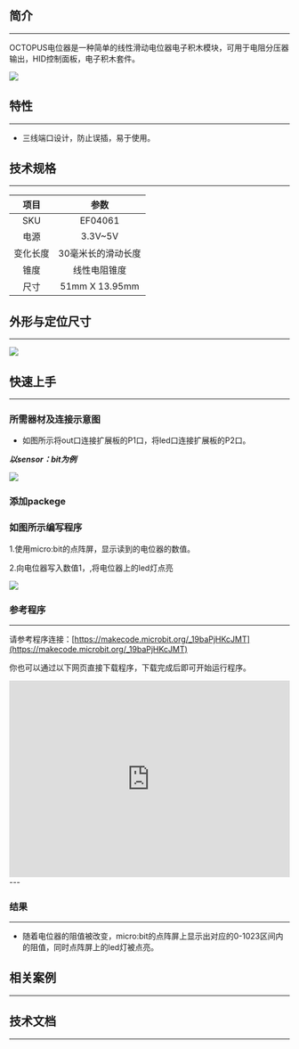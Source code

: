 ## 简介
---
OCTOPUS电位器是一种简单的线性滑动电位器电子积木模块，可用于电阻分压器输出，HID控制面板，电子积木套件。

 ![](https://i.imgur.com/zB1We7i.jpg)

## 特性
---
- 三线端口设计，防止误插，易于使用。

## 技术规格
---
项目 | 参数 
:-: | :-: 
SKU|EF04061
电源|3.3V~5V
变化长度|30毫米长的滑动长度
锥度|线性电阻锥度
尺寸|51mm X 13.95mm

## 外形与定位尺寸
---

 ![](https://i.imgur.com/dLwyWxY.jpg)

## 快速上手
---

### 所需器材及连接示意图
- 如图所示将out口连接扩展板的P1口，将led口连接扩展板的P2口。

***以sensor：bit为例***

 ![](https://i.imgur.com/ikkyw8U.png)

### 添加packege

### 如图所示编写程序
1.使用micro:bit的点阵屏，显示读到的电位器的数值。

2.向电位器写入数值1，,将电位器上的led灯点亮

 ![](https://i.imgur.com/Q7yiG9T.png)

### 参考程序
---
请参考程序连接：[https://makecode.microbit.org/_19baPjHKcJMT](https://makecode.microbit.org/_19baPjHKcJMT)

你也可以通过以下网页直接下载程序，下载完成后即可开始运行程序。

<div style="position:relative;height:0;padding-bottom:70%;overflow:hidden;"><iframe style="position:absolute;top:0;left:0;width:100%;height:100%;" src="https://makecode.microbit.org/#pub:_19baPjHKcJMT" frameborder="0" sandbox="allow-popups allow-forms allow-scripts allow-same-origin"></iframe></div>  
---

### 结果
---
- 随着电位器的阻值被改变，micro:bit的点阵屏上显示出对应的0-1023区间内的阻值，同时点阵屏上的led灯被点亮。

## 相关案例
---

## 技术文档
---
